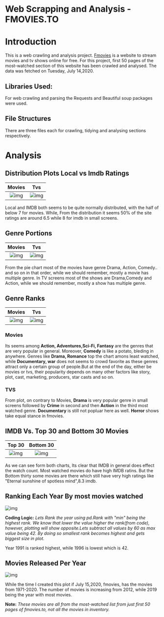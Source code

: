 # Web Scrapping and Analysis - FMOVIES.TO

# Introduction 

This is a web crawling and analysis project. [Fmovies](fmovies.to/home) is a website to stream movies and tv shows online for free. For this project, first 50 pages of the most-watched section of this website has been crawled and analysed. 
The data was fetched on Tuesday, July 14,2020. 

## Libraries Used:
For web crawling and parsing the Requests and  Beautiful soup packages were used. 

## File Structures

There are three files each for crawling, tidying and analysing sections respectively. 

# Analysis

## Distribution Plots Local vs Imdb Ratings
Movies |  Tvs
:-------------------------:|:-------------------------:
![img](https://github.com/nibukdk/web-scrapping-fmovie.to/blob/master/Imgs/Distribution_plt_lcl_ratings_mv.png) | ![img](https://github.com/nibukdk/web-scrapping-fmovie.to/blob/master/Imgs/Distribution_plt_lcl_ratings_tv.png) 

Local and IMDB both seems to be quite normally distributed, with the half of  below 7 for movies. While, From the distribution it seems 50% of the site ratings are around 6.5 while 8 for imdb in small screens. 



## Genre Portions 

Movies |  Tvs
:-------------------------:|:-------------------------:
![img](https://github.com/nibukdk/web-scrapping-fmovie.to/blob/master/Imgs/genre_n_movies.png) | ![img](https://github.com/nibukdk/web-scrapping-fmovie.to/blob/master/Imgs/genre_n_tvs.png) 


From the pie chart most of the movies have genre Drama, Action, Comedy.. and so on in that order, while we should remember, mostly a movie has multiple genre. In TV screens most of the shows are Drama,Comedy and Action, while we should remember, mostly a show has multiple genre.

## Genre Ranks

Movies |  Tvs
:-------------------------:|:-------------------------:
![img](https://github.com/nibukdk/web-scrapping-fmovie.to/blob/master/Imgs/views_n_genres_mv.png) | ![img](https://github.com/nibukdk/web-scrapping-fmovie.to/blob/master/Imgs/views_n_genres_tv.png) 

### Movies
Its seems among **Action, Adventures,Sci-Fi, Fantasy** are the genres that are very popular in general. Moreover, **Comedy** is like a potato, bleding in anywhere. Genres like **Drama, Romance** top the chart amons least watched, while **Documentary, war** does not seems to crowd favorite as these genres attract only a certain group of people.But at the end of the day, either be movies or tvs, their popularity depends on many other factors like story, plot, cast, marketing, producers, star casts and so on.


### TVS

From plot, on contrary to Movies, **Drama** is very popular genre in small screens followed by **Crime** in second and then **Action** in the third most watched genre. **Documentary** is still not popluar here as well. **Horror** shows take equal stance in fmovies.


## IMDB Vs. Top 30 and Bottom 30 Movies

Top 30 |  Bottom 30
:-------------------------:|:-------------------------:
![img](https://github.com/nibukdk/web-scrapping-fmovie.to/blob/master/Imgs/imdb_vs_30_most_watched_mv.png) | ![img](https://github.com/nibukdk/web-scrapping-fmovie.to/blob/master/Imgs/imdb_vs_30_least_watched_mv.png) 

As we can see form both charts, Its clear that IMDB in general does effect the watch count. Most watched movies do have high IMDB ratins. But the Bottom thirty some movies are there which still have very high ratings like "Eternal sunshine of spotless mind",8.3 imdb. 


## Ranking Each Year By most movies watched


![img](https://github.com/nibukdk/web-scrapping-fmovie.to/blob/master/Imgs/yr_rank_most_watched_mv.png)

**Coding Logic:** *Lets Rank the year using pd.Rank with "min" being the highest rank. 
We know that lower the value higher the rank(from code), however, plotting will show opposite.Lets subtract all values by 60 as max value being 42. By doing so smallest rank becomes highest and gets biggest size in plot.*


Year 1991 is ranked highest, while 1996 is lowest which is 42.


## Movies Released Per Year

![img](https://github.com/nibukdk/web-scrapping-fmovie.to/blob/master/Imgs/Movie_releases_per_yr.png)

While the time I created this plot if July 15,2020,  fmovies, has the movies from 1971-2020. The number of movies is increasing from 2012, while 2019 being the year with most movies.

**Note:** *These movies are all from the most-watched list from just first 50 pages of fmovies.to, not all the movies in inventory.*
